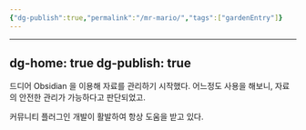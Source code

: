 ```yaml
---
{"dg-publish":true,"permalink":"/mr-mario/","tags":["gardenEntry"]}
---
```


---
dg-home: true
dg-publish: true
---


드디어 Obsidian 을 이용해 자료를 관리하기 시작했다. 
어느정도 사용을 해보니, 자료의 안전한 관리가 가능하다고 판단되었고. 

커뮤니티 플러그인 개발이 활발하여 항상 도움을 받고 있다. 


